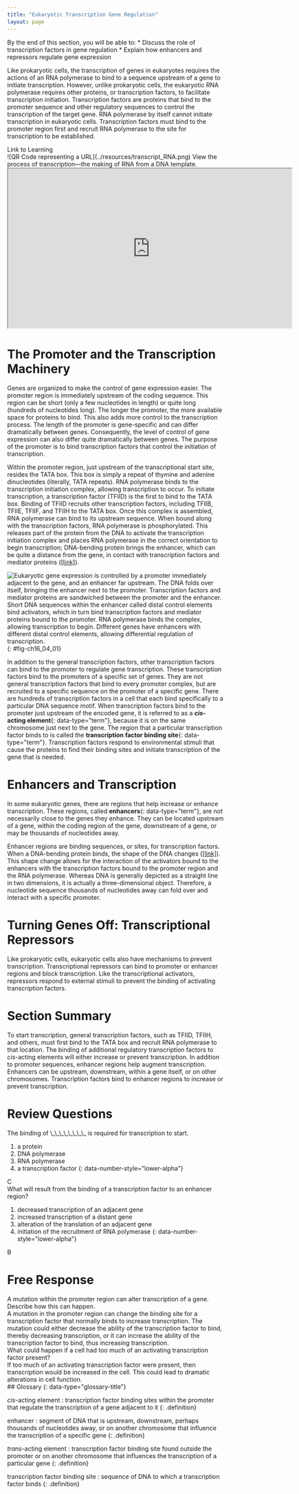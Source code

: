 ```yaml
---
title: "Eukaryotic Transcription Gene Regulation"
layout: page
---
```



<div data-type="abstract" markdown="1">
By the end of this section, you will be able to:
* Discuss the role of transcription factors in gene regulation
* Explain how enhancers and repressors regulate gene expression

</div>

Like prokaryotic cells, the transcription of genes in eukaryotes requires the actions of an RNA polymerase to bind to a sequence upstream of a gene to initiate transcription. However, unlike prokaryotic cells, the eukaryotic RNA polymerase requires other proteins, or transcription factors, to facilitate transcription initiation. Transcription factors are proteins that bind to the promoter sequence and other regulatory sequences to control the transcription of the target gene. RNA polymerase by itself cannot initiate transcription in eukaryotic cells. Transcription factors must bind to the promoter region first and recruit RNA polymerase to the site for transcription to be established.

<div data-type="note" data-has-label="true" class="note interactive-embedded-reading" data-label="" markdown="1">
<div data-type="title" class="title">
Link to Learning
</div>
<span data-type="media" data-alt="QR Code representing a URL"> ![QR Code representing a URL](../resources/transcript_RNA.png) </span>
View the process of transcription—the making of RNA from a DNA template. <div data-type="media" id="eip-id1168020166468" data-alt="transcript_RNA">
<iframe width="660" height="371.4" src="https://www.openstaxcollege.org/l/transcript_RNA"></iframe>
</div>

</div>

# The Promoter and the Transcription Machinery

Genes are organized to make the control of gene expression easier. The promoter region is immediately upstream of the coding sequence. This region can be short (only a few nucleotides in length) or quite long (hundreds of nucleotides long). The longer the promoter, the more available space for proteins to bind. This also adds more control to the transcription process. The length of the promoter is gene-specific and can differ dramatically between genes. Consequently, the level of control of gene expression can also differ quite dramatically between genes. The purpose of the promoter is to bind transcription factors that control the initiation of transcription.

Within the promoter region, just upstream of the transcriptional start site, resides the TATA box. This box is simply a repeat of thymine and adenine dinucleotides (literally, TATA repeats). RNA polymerase binds to the transcription initiation complex, allowing transcription to occur. To initiate transcription, a transcription factor (TFIID) is the first to bind to the TATA box. Binding of TFIID recruits other transcription factors, including TFIIB, TFIIE, TFIIF, and TFIIH to the TATA box. Once this complex is assembled, RNA polymerase can bind to its upstream sequence. When bound along with the transcription factors, RNA polymerase is phosphorylated. This releases part of the protein from the DNA to activate the transcription initiation complex and places RNA polymerase in the correct orientation to begin transcription; DNA-bending protein brings the enhancer, which can be quite a distance from the gene, in contact with transcription factors and mediator proteins ([\[link\]](#fig-ch16_04_01)).

 ![Eukaryotic gene expression is controlled by a promoter immediately adjacent to the gene, and an enhancer far upstream. The DNA folds over itself, bringing the enhancer next to the promoter. Transcription factors and mediator proteins are sandwiched between the promoter and the enhancer. Short DNA sequences within the enhancer called distal control elements bind activators, which in turn bind transcription factors and mediator proteins bound to the promoter. RNA polymerase binds the complex, allowing transcription to begin. Different genes have enhancers with different distal control elements, allowing differential regulation of transcription.](../resources/Figure_16_04_01.jpg "An enhancer is a DNA sequence that promotes transcription. Each enhancer is made up of short DNA sequences called distal control elements. Activators bound to the distal control elements interact with mediator proteins and transcription factors. Two different genes may have the same promoter but different distal control elements, enabling differential gene expression."){: #fig-ch16_04_01}

In addition to the general transcription factors, other transcription factors can bind to the promoter to regulate gene transcription. These transcription factors bind to the promoters of a specific set of genes. They are not general transcription factors that bind to every promoter complex, but are recruited to a specific sequence on the promoter of a specific gene. There are hundreds of transcription factors in a cell that each bind specifically to a particular DNA sequence motif. When transcription factors bind to the promoter just upstream of the encoded gene, it is referred to as a ***cis*-acting element**{: data-type="term"}, because it is on the same chromosome just next to the gene. The region that a particular transcription factor binds to is called the **transcription factor binding site**{: data-type="term"}. Transcription factors respond to environmental stimuli that cause the proteins to find their binding sites and initiate transcription of the gene that is needed.

# Enhancers and Transcription

In some eukaryotic genes, there are regions that help increase or enhance transcription. These regions, called **enhancers**{: data-type="term"}, are not necessarily close to the genes they enhance. They can be located upstream of a gene, within the coding region of the gene, downstream of a gene, or may be thousands of nucleotides away.

Enhancer regions are binding sequences, or sites, for transcription factors. When a DNA-bending protein binds, the shape of the DNA changes ([\[link\]](#fig-ch16_04_01)). This shape change allows for the interaction of the activators bound to the enhancers with the transcription factors bound to the promoter region and the RNA polymerase. Whereas DNA is generally depicted as a straight line in two dimensions, it is actually a three-dimensional object. Therefore, a nucleotide sequence thousands of nucleotides away can fold over and interact with a specific promoter.

# Turning Genes Off: Transcriptional Repressors

Like prokaryotic cells, eukaryotic cells also have mechanisms to prevent transcription. Transcriptional repressors can bind to promoter or enhancer regions and block transcription. Like the transcriptional activators, repressors respond to external stimuli to prevent the binding of activating transcription factors.

# Section Summary

To start transcription, general transcription factors, such as TFIID, TFIIH, and others, must first bind to the TATA box and recruit RNA polymerase to that location. The binding of additional regulatory transcription factors to *cis*-acting elements will either increase or prevent transcription. In addition to promoter sequences, enhancer regions help augment transcription. Enhancers can be upstream, downstream, within a gene itself, or on other chromosomes. Transcription factors bind to enhancer regions to increase or prevent transcription.

# Review Questions

<div data-type="exercise" class="exercise">
<div data-type="problem" class="problem" markdown="1">
The binding of \_\_\_\_\_\_\_\_ is required for transcription to start.

1.  a protein
2.  DNA polymerase
3.  RNA polymerase
4.  a transcription factor
{: data-number-style="lower-alpha"}

</div>
<div data-type="solution" class="solution" markdown="1">
C

</div>
</div>

<div data-type="exercise" class="exercise">
<div data-type="problem" class="problem" markdown="1">
What will result from the binding of a transcription factor to an enhancer region?

1.  decreased transcription of an adjacent gene
2.  increased transcription of a distant gene
3.  alteration of the translation of an adjacent gene
4.  initiation of the recruitment of RNA polymerase
{: data-number-style="lower-alpha"}

</div>
<div data-type="solution" class="solution" markdown="1">
B

</div>
</div>

# Free Response

<div data-type="exercise" class="exercise">
<div data-type="problem" class="problem" markdown="1">
A mutation within the promoter region can alter transcription of a gene. Describe how this can happen.

</div>
<div data-type="solution" class="solution" markdown="1">
A mutation in the promoter region can change the binding site for a transcription factor that normally binds to increase transcription. The mutation could either decrease the ability of the transcription factor to bind, thereby decreasing transcription, or it can increase the ability of the transcription factor to bind, thus increasing transcription.

</div>
</div>

<div data-type="exercise" class="exercise">
<div data-type="problem" class="problem" markdown="1">
What could happen if a cell had too much of an activating transcription factor present?

</div>
<div data-type="solution" class="solution" markdown="1">
If too much of an activating transcription factor were present, then transcription would be increased in the cell. This could lead to dramatic alterations in cell function.

</div>
</div>

<div data-type="glossary" markdown="1">
## Glossary
{: data-type="glossary-title"}

*cis*-acting element
: transcription factor binding sites within the promoter that regulate the transcription of a gene adjacent to it
{: .definition}

enhancer
: segment of DNA that is upstream, downstream, perhaps thousands of nucleotides away, or on another chromosome that influence the transcription of a specific gene
{: .definition}

*trans*-acting element
: transcription factor binding site found outside the promoter or on another chromosome that influences the transcription of a particular gene
{: .definition}

transcription factor binding site
: sequence of DNA to which a transcription factor binds
{: .definition}

</div>

